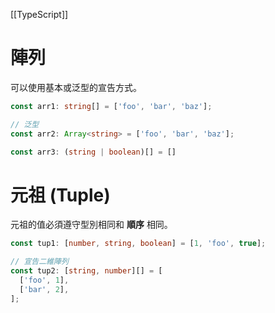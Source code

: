 [[TypeScript]]

# 陣列
可以使用基本或泛型的宣告方式。
```ts
const arr1: string[] = ['foo', 'bar', 'baz'];

// 泛型
const arr2: Array<string> = ['foo', 'bar', 'baz'];

const arr3: (string | boolean)[] = []
```

# 元祖 (Tuple)
元祖的值必須遵守型別相同和 **順序** 相同。
```ts
const tup1: [number, string, boolean] = [1, 'foo', true];

// 宣告二維陣列
const tup2: [string, number][] = [
  ['foo', 1],
  ['bar', 2],
];
```
